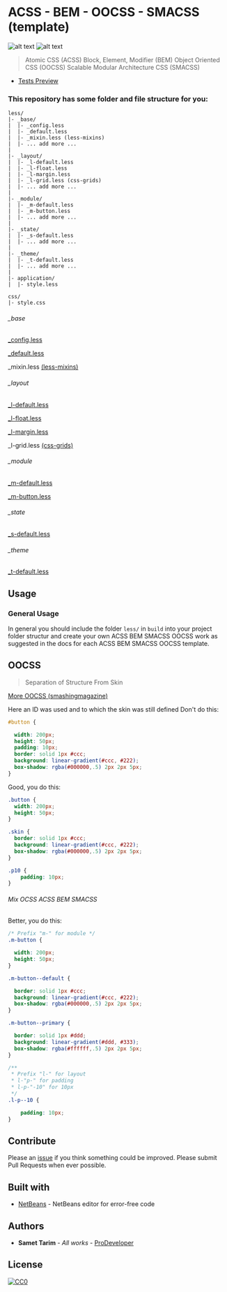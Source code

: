 # ACSS - BEM - OOCSS - SMACSS (template)

![alt text](https://img.shields.io/badge/build-passing-brightgreen.svg "Build passing")
![alt text](https://img.shields.io/badge/license-CCO-blue.svg "CCO 1.0")

> Atomic CSS (ACSS)
> Block, Element, Modifier (BEM)
> Object Oriented CSS (OOCSS)
> Scalable Modular Architecture CSS (SMACSS)

* [Tests Preview](test/img/tests.png)

### This repository has some folder and file structure for you:

```less
less/
|- _base/
|  |- _config.less
|  |- _default.less
|  |- _mixin.less (less-mixins)
|  |- ... add more ...
|
|- _layout/
|  |- _l-default.less
|  |- _l-float.less
|  |- _l-margin.less
|  |- _l-grid.less (css-grids)
|  |- ... add more ...
|
|- _module/
|  |- _m-default.less
|  |- _m-button.less
|  |- ... add more ...
|
|- _state/
|  |- _s-default.less
|  |- ... add more ...
|
|- _theme/
|  |- _t-default.less
|  |- ... add more ...
|
|- application/
|  |- style.less
 
css/
|- style.css
```

###### _base

[_config.less](less/_base/_config.less)

[_default.less](less/_base/_default.less)

_mixin.less [(less-mixins)](https://github.com/Samettarim/less-mixins/)

###### _layout

[_l-default.less](less/_layout/_l-default.less)

[_l-float.less](less/_layout/_l-float.less)

[_l-margin.less](less/_layout/_l-margin.less)

_l-grid.less [(css-grids)](https://github.com/Samettarim/css-grids/)

###### _module

[_m-default.less](less/_module/_m-default.less)

[_m-button.less](less/_module/_m-button.less)

###### _state

[_s-default.less](less/_state/_s-default.less)

###### _theme

[_t-default.less](less/_theme/_t-default.less)

## Usage

### General Usage

In general you should include the folder `less/` in `build` into your 
project folder structur and create your own ACSS BEM SMACSS OOCSS work as suggested in the docs for each ACSS BEM SMACSS OOCSS template.

## OOCSS

> Separation of Structure From Skin

[More OOCSS (smashingmagazine)](https://www.smashingmagazine.com/2011/12/an-introduction-to-object-oriented-css-oocss/)

Here an ID was used and to which the skin was still defined
Don't do this:
```css
#button {

  width: 200px;
  height: 50px;
  padding: 10px;
  border: solid 1px #ccc;
  background: linear-gradient(#ccc, #222);
  box-shadow: rgba(#000000,.5) 2px 2px 5px;
}
```

Good, you do this:
```css
.button {
  width: 200px;
  height: 50px;
}

.skin {
  border: solid 1px #ccc;
  background: linear-gradient(#ccc, #222);
  box-shadow: rgba(#000000,.5) 2px 2px 5px;
}

.p10 {
    padding: 10px;
}
```

###### Mix OCSS ACSS BEM SMACSS

Better, you do this:
```css
/* Prefix "m-" for module */
.m-button {

  width: 200px;
  height: 50px;
}

.m-button--default {

  border: solid 1px #ccc;
  background: linear-gradient(#ccc, #222);
  box-shadow: rgba(#000000,.5) 2px 2px 5px;
}

.m-button--primary {

  border: solid 1px #ddd;
  background: linear-gradient(#ddd, #333);
  box-shadow: rgba(#ffffff,.5) 2px 2px 5px;
}

/** 
 * Prefix "l-" for layout 
 * l-"p-" for padding
 * l-p-"-10" for 10px
 */
.l-p--10 {

    padding: 10px;
}
```

## Contribute

Please an [issue](https://github.com/Samettarim/less-mixins/issues) if you
think something could be improved. Please submit Pull Requests when ever
possible.

## Built with

* [NetBeans](https://netbeans.org/) - NetBeans editor for error-free code

## Authors

* **Samet Tarim** - *All works* - [ProDeveloper](https://profiles.wordpress.org/prodeveloper/)

## License

[![CC0](https://licensebuttons.net/p/zero/1.0/88x31.png)](http://creativecommons.org/publicdomain/zero/1.0/)